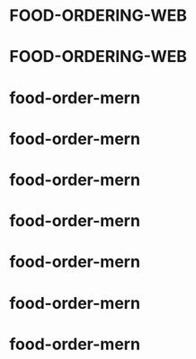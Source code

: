 # FOOD-ORDERING-WEB
# FOOD-ORDERING-WEB
# food-order-mern
# food-order-mern
# food-order-mern
# food-order-mern
# food-order-mern
# food-order-mern
# food-order-mern
